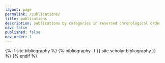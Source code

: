 ```yaml
---
layout: page
permalink: /publications/
title: publications
description: publications by categories in reversed chronological order. generated by jekyll-scholar.
nav: false
published: false
nav_order: 1
---
```

<!-- _pages/publications.md -->
<div class="publications">

{% if site.bibliography %}
    {% bibliography -f {{ site.scholar.bibliography }} %}
{% endif %}

</div>
